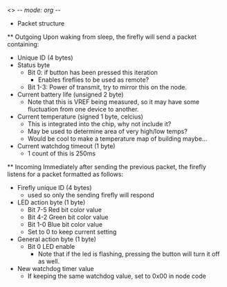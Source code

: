 <> -*- mode: org -*-

* Packet structure

** Outgoing
   Upon waking from sleep, the firefly will send a packet containing:
   - Unique ID (4 bytes)
   - Status byte
     - Bit 0: if button has been pressed this iteration
       - Enables fireflies to be used as remote?
     - Bit 1-3: Power of transmit, try to mirror this on the node.
   - Current battery life (unsigned 2 byte)
     - Note that this is VREF being measured, so it may have some
       fluctuation from one device to another.
   - Current temperature (signed 1 byte, celcius)
     - This is integrated into the chip, why not include it?
     - May be used to determine area of very high/low temps?
     - Would be cool to make a temperature map of building maybe...
   - Current watchdog timeout (1 byte)
     - 1 count of this is 250ms

** Incoming
   Immediately after sending the previous packet, the firefly listens
   for a packet formatted as follows:
   - Firefly unique ID (4 bytes)
     - used so only the sending firefly will respond
   - LED action byte (1 byte)
     - Bit 7-5 Red bit color value
     - Bit 4-2 Green bit color value
     - Bit 1-0 Blue bit color value
     - Set to 0 to keep current setting
   - General action byte (1 byte)
     - Bit 0 LED enable
       - Note that if the led is flashing, pressing the button will
         turn it off as well.
   - New watchdog timer value
     - If keeping the same watchdog value, set to 0x00 in node code
